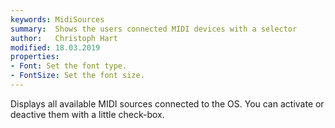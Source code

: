```yaml
---
keywords: MidiSources
summary:  Shows the users connected MIDI devices with a selector
author:   Christoph Hart
modified: 18.03.2019
properties:
- Font: Set the font type.
- FontSize: Set the font size. 
---
```


Displays all available MIDI sources connected to the OS. You can activate or deactive them with a little check-box.